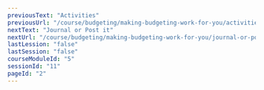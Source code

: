 ```yaml
---
previousText: "Activities"
previousUrl: "/course/budgeting/making-budgeting-work-for-you/activities"
nextText: "Journal or Post it"
nextUrl: "/course/budgeting/making-budgeting-work-for-you/journal-or-post-it"
lastLession: "false"
lastSession: "false"
courseModuleId: "5"
sessionId: "11"
pageId: "2"
---
```



